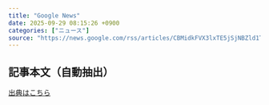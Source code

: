 ```yaml
---
title: "Google News"
date: 2025-09-29 08:15:26 +0900
categories: ["ニュース"]
source: "https://news.google.com/rss/articles/CBMidkFVX3lxTE5jSjNBZld1TWdqUmZuTGhCNUdTV1dlUkduZWw3TmgyRzZDa3BrVnpxLUh4Qm9rcU9VX2NWVjJTMlp3X21BaWdwb0x6bkpkcUh6ZUllcXBqOUMtcmM1LWhzZjQ1R1U2OU9XcHBVZWZZbHZCUFBjWVE?oc=5"
---
```


## 記事本文（自動抽出）
<body class="y0K44d EA71Tc" id="readabilityBody"></body>

[出典はこちら](https://news.google.com/rss/articles/CBMidkFVX3lxTE5jSjNBZld1TWdqUmZuTGhCNUdTV1dlUkduZWw3TmgyRzZDa3BrVnpxLUh4Qm9rcU9VX2NWVjJTMlp3X21BaWdwb0x6bkpkcUh6ZUllcXBqOUMtcmM1LWhzZjQ1R1U2OU9XcHBVZWZZbHZCUFBjWVE?oc=5)
